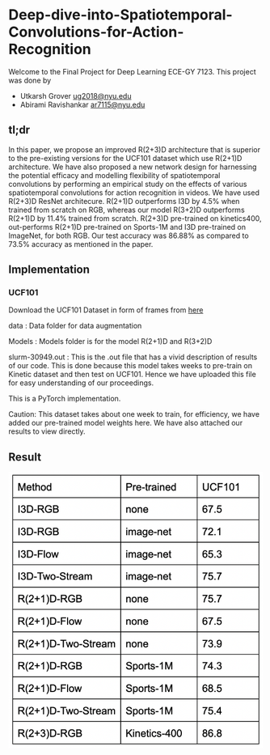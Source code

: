 # Deep-dive-into-Spatiotemporal-Convolutions-for-Action-Recognition

Welcome to the Final Project for Deep Learning ECE-GY 7123. This project was done by 
* Utkarsh Grover ug2018@nyu.edu 
* Abirami Ravishankar ar7115@nyu.edu 


## tl;dr

In this paper, we propose an improved R(2+3)D architecture that is superior to the pre-existing versions for the UCF101 dataset which use R(2+1)D architecture. We have also proposed a new network design for harnessing the potential efficacy and modelling flexibility of spatiotemporal convolutions by performing an empirical study on the effects of various spatiotemporal convolutions for action recognition in videos. We have used R(2+3)D ResNet architecure. R(2+1)D outperforms I3D by 4.5% when trained from scratch on RGB, whereas our model R(3+2)D outperforms R(2+1)D by 11.4% trained from scratch. R(2+3)D pre-trained on kinetics400, out-performs R(2+1)D pre-trained on Sports-1M and I3D pre-trained on ImageNet, for both RGB. Our test accuracy was 86.88% as compared to 73.5% accuracy as mentioned in the paper.

## Implementation

### UCF101

Download the UCF101 Dataset in form of frames from [here](https://www.kaggle.com/datasets/pevogam/ucf101-frames?resource=download)

data : Data folder for data augmentation

Models : Models folder is for the model R(2+1)D and R(3+2)D 

slurm-30949.out : This is the .out file that has a vivid description of results of our code. This is done because this model takes weeks to pre-train on Kinetic dataset and then test on UCF101. Hence we have uploaded this file for easy understanding of our proceedings.

This is a PyTorch implementation.

Caution: This dataset takes about one week to train, for efficiency, we have added our pre-trained model weights here. We have also attached our results to view directly.

## Result 

![alt text](https://github.com/Utkarsh-grow123/Deep-dive-into-Spatiotemporal-Convolutions-for-Action-Recognition/blob/main/Table.png)
